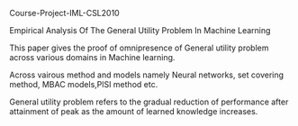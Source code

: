 Course-Project-IML-CSL2010

Empirical Analysis Of The General Utility Problem In Machine Learning

This paper gives the proof of omnipresence of General utility problem across various domains in Machine learning.

Across vairous method and models namely Neural networks, set covering method, MBAC models,PlSI method etc.

General utility problem refers to the gradual reduction of performance after attainment of peak as the amount of learned knowledge increases.

